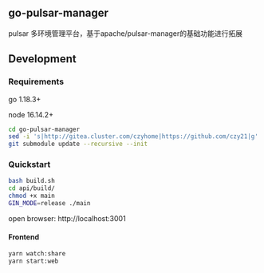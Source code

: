 ## go-pulsar-manager
pulsar 多环境管理平台，基于apache/pulsar-manager的基础功能进行拓展
## Development

### Requirements
go 1.18.3+

node 16.14.2+
```bash
cd go-pulsar-manager
sed -i 's|http://gitea.cluster.com/czyhome|https://github.com/czy21|g' .gitmodules
git submodule update --recursive --init
```
### Quickstart
```bash
bash build.sh
cd api/build/
chmod +x main
GIN_MODE=release ./main
```
open browser: http://localhost:3001
#### Frontend
```bash
yarn watch:share
yarn start:web
```
